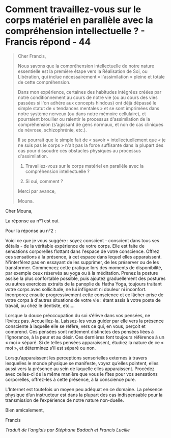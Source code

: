# Comment travaillez-vous sur le corps matériel en parallèle avec la compréhension intellectuelle ? - Francis répond - 44 

>Cher Francis, 
>
>Nous savons que la compréhension intellectuelle de notre nature essentielle est la première étape vers la Réalisation de Soi, ou Libération, qui inclue nécessairement « l'assimilation » pleine et totale de cette compréhension. 
>
>Dans mon expérience, certaines des habitudes intégrées créées par notre conditionnement au cours de notre vie (ou au cours des vies passées si l'on adhère aux concepts hindous) ont déjà dépassé le simple statut de « tendances mentales » et se sont imprimées dans notre système nerveux (ou dans notre mémoire cellulaire), et pourraient brouiller ou ralentir le processus d'assimilation de la compréhension (s’agissant de gens normaux, et non de cas cliniques de névrose, schizophrénie, etc.). 
>
>Il se pourrait que le simple fait de « savoir » intellectuellement que « je ne suis pas le corps » n'ait pas la force suffisante dans la plupart des cas pour dissoudre ces obstacles physiques au processus d'assimilation. 
>
>1. Travaillez-vous sur le corps matériel en parallèle avec la compréhension intellectuelle ? 
>
>2. Si oui, comment ? 
>
>Merci par avance, 
>
>Mouna.

Cher Mouna, 

La réponse au n°1 est oui. 

Pour la réponse au n°2 : 

Voici ce que je vous suggère : soyez conscient - conscient dans tous ses détails - de la véritable expérience de votre corps. Elle est faite de sensations corporelles flottant dans l'espace de votre conscience. Offrez ces sensations à la présence, à cet espace dans lequel elles apparaissent. N'interférez pas en essayant de les supprimer, de les préserver ou de les transformer. Commencez cette pratique lors des moments de disponibilité, par exemple ceux réservés au yoga ou à la méditation. Prenez la posture assise la plus confortable possible, puis ajoutez graduellement des postures ou autres exercices extraits de la panoplie du Hatha Yoga, toujours traitant votre corps avec sollicitude, ne lui infligeant ni douleur ni inconfort. Incorporez ensuite progressivement cette conscience et ce lâcher-prise de votre corps à d'autres situations de votre vie : étant assis à votre poste de travail, ou chez le dentiste, etc.… 

Lorsque la douce préoccupation du soi s’élève dans vos pensées, ne l’évitez pas. Accueillez-la. Laissez-les vous guider par elle vers la présence consciente à laquelle elle se réfère, vers ce qui, en vous, perçoit et comprend. Ces pensées sont nettement distinctes des pensées liées à l'ignorance, à la peur et au désir. Ces dernières font toujours référence à un « moi » séparé. Si de telles pensées apparaissent, étudiez la nature de ce « moi », et déterminez s'il est séparé ou non. 

Lorsqu’apparaissent les perceptions sensorielles externes à travers lesquelles le monde physique se manifeste, voyez qu’elles pointent, elles aussi vers la présence au sein de laquelle elles apparaissent. Procédez avec celles-ci de la même manière que vous le fîtes pour vos sensations corporelles, offrez-les à cette présence, à la conscience pure. 

L’Internet est toutefois un moyen peu adéquat en ce domaine. La présence physique d’un instructeur est dans la plupart des cas indispensable pour la transmission de l’expérience de notre nature non-duelle. 

Bien amicalement, 

Francis 

_Traduit de l'anglais par Stéphane Badach et Francis Lucille_

